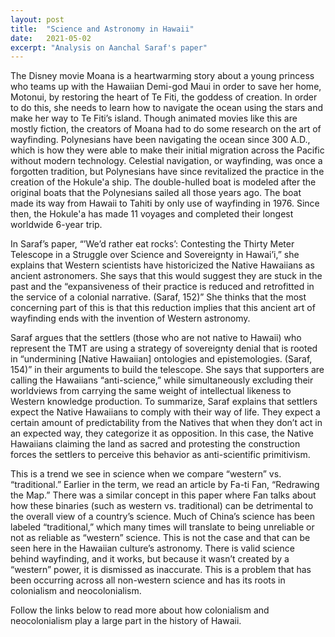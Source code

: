 ```yaml
---
layout: post
title:  "Science and Astronomy in Hawaii"
date:   2021-05-02
excerpt: "Analysis on Aanchal Saraf's paper"
---
```

The Disney movie Moana is a heartwarming story about a young princess who teams up with the Hawaiian Demi-god Maui in order to save her home, Motonui, by restoring the heart of Te Fiti, the goddess of creation. In order to do this, she needs to learn how to navigate the ocean using the stars and make her way to Te Fiti’s island. Though animated movies like this are mostly fiction, the creators of Moana had to do some research on the art of wayfinding. Polynesians have been navigating the ocean since 300 A.D., which is how they were able to make their initial migration across the Pacific without modern technology. Celestial navigation, or wayfinding, was once a forgotten tradition, but Polynesians have since revitalized the practice in the creation of the Hokule'a ship. The double-hulled boat is modeled after the original boats that the Polynesians sailed all those years ago. The boat made its way from Hawaii to Tahiti by only use of wayfinding in 1976. Since then, the Hokule'a has made 11 voyages and completed their longest worldwide 6-year trip. 

In Saraf’s paper, “’We’d rather eat rocks’: Contesting the Thirty Meter Telescope in a Struggle over Science and Sovereignty in Hawai’i,” she explains that Western scientists have historicized the Native Hawaiians as ancient astronomers. She says that this would suggest they are stuck in the past and the “expansiveness of their practice is reduced and retrofitted in the service of a colonial narrative. (Saraf, 152)” She thinks that the most concerning part of this is that this reduction implies that this ancient art of wayfinding ends with the invention of Western astronomy. 

Saraf argues that the settlers (those who are not native to Hawaii) who represent the TMT are using a strategy of sovereignty denial that is rooted in “undermining [Native Hawaiian] ontologies and epistemologies. (Saraf, 154)” in their arguments to build the telescope. She says that supporters are calling the Hawaiians “anti-science,” while simultaneously excluding their worldviews from carrying the same weight of intellectual likeness to Western knowledge production. To summarize, Saraf explains that settlers expect the Native Hawaiians to comply with their way of life. They expect a certain amount of predictability from the Natives that when they don’t act in an expected way, they categorize it as opposition. In this case, the Native Hawaiians claiming the land as sacred and protesting the construction forces the settlers to perceive this behavior as anti-scientific primitivism.
	
This is a trend we see in science when we compare “western” vs. “traditional.” Earlier in the term, we read an article by Fa-ti Fan, “Redrawing the Map.” There was a similar concept in this paper where Fan talks about how these binaries (such as western vs. traditional) can be detrimental to the overall view of a country’s science. Much of China’s science has been labeled “traditional,” which many times will translate to being unreliable or not as reliable as “western” science. This is not the case and that can be seen here in the Hawaiian culture’s astronomy. There is valid science behind wayfinding, and it works, but because it wasn’t created by a “western” power, it is dismissed as inaccurate. This is a problem that has been occurring across all non-western science and has its roots in colonialism and neocolonialism.  

Follow the links below to read more about how colonialism and neocolonialism play a large part in the history of Hawaii.  

